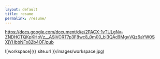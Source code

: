 ```yaml
---
layout: default
title: resume
permalink: /resume/
---
```


https://docs.google.com/document/d/e/2PACX-1vTULgNv-ZNDHCTQKpKHpVz__ASiVORT7p3F8wc8_0m00_bl3QAd9MgvVQz6aYW0SXjYHbbNFx82b4OF/pub

![workspace]({{ site.url }}/images/workspace.jpg)
